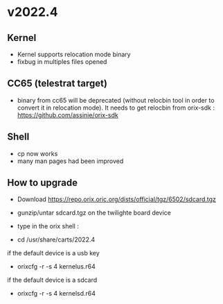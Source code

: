 # v2022.4

## Kernel

* Kernel supports relocation mode binary
* fixbug in multiples files opened

## CC65 (telestrat target)

* binary from cc65 will be deprecated (without relocbin tool in order to convert it in relocation mode). It needs to get relocbin from orix-sdk : https://github.com/assinie/orix-sdk

## Shell

* cp now works
* many man pages had been improved

## How to upgrade

* Download https://repo.orix.oric.org/dists/official/tgz/6502/sdcard.tgz

* gunzip/untar sdcard.tgz on the twilighte board device
* type in the orix shell :
 - cd /usr/share/carts/2022.4

if the default device is a usb key

 - orixcfg -r -s 4 kernelus.r64

if the default device is a sdcard

 - orixcfg -r -s 4 kernelsd.r64


